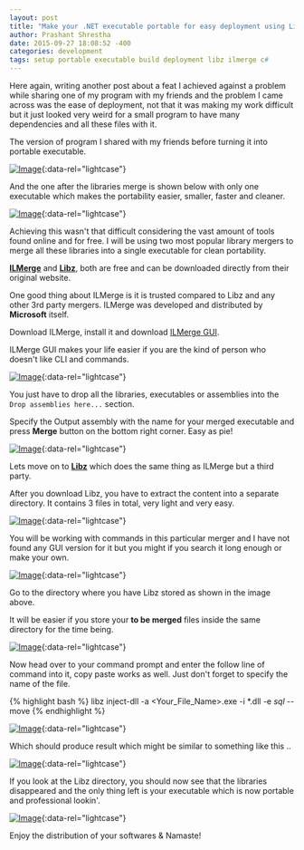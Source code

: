 ```yaml
---
layout: post
title: "Make your .NET executable portable for easy deployment using Libz or ILMerge."
author: Prashant Shrestha
date: 2015-09-27 18:08:52 -400
categories: development
tags: setup portable executable build deployment libz ilmerge c#
---
```


Here again, writing another post about a feat I achieved against a problem while sharing one of my program with my friends and the problem I came across was the ease of deployment, not that it was making my work difficult but it just looked very weird for a small program to have many dependencies and all these files with it.

The version of program I shared with my friends before turning it into portable executable.
<!--excerpt-->
[![Image](https://i.imgur.com/xSqa6ex.png)](https://i.imgur.com/xSqa6ex.png){:data-rel="lightcase"}

And the one after the libraries merge is shown below with only one executable which makes the portability easier, smaller, faster and cleaner.

[![Image](https://i.imgur.com/gpe6oEM.png)](https://i.imgur.com/gpe6oEM.png){:data-rel="lightcase"}

Achieving this wasn't that difficult considering the vast amount of tools found online and for free. I will be using two most popular library mergers to merge all these libraries into a single executable for clean portability.

[**ILMerge**](http://download.microsoft.com/download/1/3/4/1347C99E-9DFB-4252-8F6D-A3129A069F79/ILMerge.msi) and [**Libz**](https://github.com/MiloszKrajewski/LibZ), both are free and can be downloaded directly from their original website.

One good thing about ILMerge is it is trusted compared to Libz and any other 3rd party mergers. ILMerge was developed and distributed by **Microsoft** itself.

Download ILMerge, install it and download [ILMerge GUI](https://ilmergegui.codeplex.com/).

ILMerge GUI makes your life easier if you are the kind of person who doesn't like CLI and commands.

[![Image](https://i.imgur.com/BvkHqsd.png)](https://i.imgur.com/BvkHqsd.png){:data-rel="lightcase"}

You just have to drop all the libraries, executables or assemblies into the `Drop assemblies here...` section.

Specify the Output assembly with the name for your merged executable and press **Merge** button on the bottom right corner. Easy as pie!

[![Image](https://i.imgur.com/9XyiH9w.jpg)](https://i.imgur.com/9XyiH9w.jpg){:data-rel="lightcase"}

Lets move on to [**Libz**](https://github.com/MiloszKrajewski/LibZ) which does the same thing as ILMerge but a third party.

After you download Libz, you have to extract the content into a separate directory. It contains 3 files in total, very light and very easy.

[![Image](https://i.imgur.com/84IU6DJ.png)](https://i.imgur.com/84IU6DJ.png){:data-rel="lightcase"}

You will be working with commands in this particular merger and I have not found any GUI version for it but you might if you search it long enough or make your own.

[![Image](https://i.imgur.com/e5BnynU.png)](https://i.imgur.com/e5BnynU.png){:data-rel="lightcase"}

Go to the directory where you have Libz stored as shown in the image above.

It will be easier if you store your **to be merged** files inside the same directory for the time being.

[![Image](https://i.imgur.com/SxY08b8.png)](https://i.imgur.com/SxY08b8.png){:data-rel="lightcase"}

Now head over to your command prompt and enter the follow line of command into it, copy paste works as well. Just don't forget to specify the name of the file.

{% highlight bash %}
libz inject-dll -a <Your_File_Name>.exe -i *.dll -e *sql* --move
{% endhighlight %}

[![Image](https://i.imgur.com/NDvpPb4.png)](https://i.imgur.com/NDvpPb4.png){:data-rel="lightcase"}

Which should produce result which might be similar to something like this ..

[![Image](https://i.imgur.com/OIJx492.png)](https://i.imgur.com/OIJx492.png){:data-rel="lightcase"}

If you look at the Libz directory, you should now see that the libraries disappeared and the only thing left is your executable which is now portable and professional lookin'.

[![Image](https://i.imgur.com/bjtIGVB.png)](https://i.imgur.com/bjtIGVB.png){:data-rel="lightcase"}

Enjoy the distribution of your softwares & Namaste!